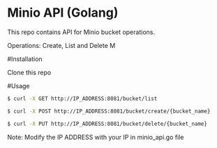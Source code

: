 # Minio API (Golang)

This repo contains API for Minio bucket operations.

Operations: Create, List and Delete M

#Installation

Clone this repo

#Usage

``` bash
$ curl -X GET http://IP_ADDRESS:8081/bucket/list

$ curl -X POST http://IP_ADDRESS:8081/bucket/create/{bucket_name}

$ curl -X PUT http://IP_ADDRESS:8081/bucket/delete/{bucket_name}

```

Note: Modify the IP ADDRESS with your IP in minio_api.go file
